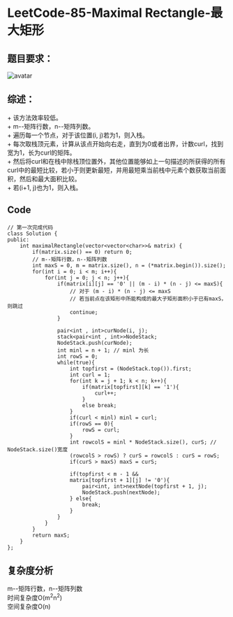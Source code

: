 # LeetCode-85-Maximal Rectangle-最大矩形

## 题目要求：
![avatar](https://github.com/JakeChanFangZiyuan20/MyLeetCode/blob/master/%E6%A0%88/img/85.png)

## 综述：   
\+ 该方法效率较低。  
\+ m--矩阵行数，n--矩阵列数。  
\+ 遍历每一个节点，对于该位置(i, j)若为1，则入栈。  
\+ 每次取栈顶元素，计算从该点开始向右走，直到为0或者出界，计数curl，找到宽为1，长为curl的矩阵。  
\+ 然后将curl和在栈中除栈顶位置外，其他位置能够如上一句描述的所获得的所有curl中的最短比较，若小于则更新最短，并用最短乘当前栈中元素个数获取当前面积，然后和最大面积比较。  
\+ 若(i+1, j)也为1，则入栈。  

## Code
```
// 第一次完成代码
class Solution {
public:
    int maximalRectangle(vector<vector<char>>& matrix) {
        if(matrix.size() == 0) return 0;
        // m--矩阵行数，n--矩阵列数
        int maxS = 0, m = matrix.size(), n = (*matrix.begin()).size();
        for(int i = 0; i < m; i++){
            for(int j = 0; j < n; j++){
                if(matrix[i][j] == '0' || (m - i) * (n - j) <= maxS){
                    // 对于 (m - i) * (n - j) <= maxS
                    // 若当前点在该矩形中所能构成的最大子矩形面积小于已有maxS，则跳过
                    continue;
                }

                pair<int , int>curNode(i, j);
                stack<pair<int , int>>NodeStack;
                NodeStack.push(curNode);
                int minl = n + 1; // minl 为长
                int rowS = 0;
                while(true){
                    int topfirst = (NodeStack.top()).first;
                    int curl = 1;
                    for(int k = j + 1; k < n; k++){
                        if(matrix[topfirst][k] == '1'){
                            curl++;
                        }
                        else break;
                    }
                    if(curl < minl) minl = curl;
                    if(rowS == 0){
                        rowS = curl;
                    }
                    int rowcolS = minl * NodeStack.size(), curS; // NodeStack.size()宽度
                    (rowcolS > rowS) ? curS = rowcolS : curS = rowS; 
                    if(curS > maxS) maxS = curS;

                    if(topfirst < m - 1 && 
                    matrix[topfirst + 1][j] != '0'){
                        pair<int, int>nextNode(topfirst + 1, j);
                        NodeStack.push(nextNode);
                    } else{
                        break;
                    }
                }
            }
        }
        return maxS;
    }
};
```

## 复杂度分析
m--矩阵行数，n--矩阵列数  
时间复杂度O(m<sup>2</sup>n<sup>2</sup>)  
空间复杂度O(n)
